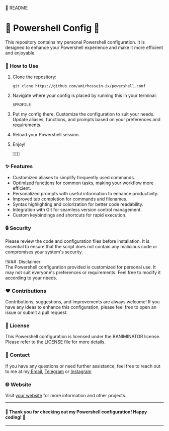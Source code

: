 📁 README

# 🌟 Powershell Config 🌟

This repository contains my personal Powershell configuration. It is designed to enhance your Powershell experience and make it more efficient and enjoyable.

### 🔧 How to Use
1. Clone the repository:
   ```
   git clone https://github.com/amirhossein-ix/powershell.conf
   ```

2. Navigate where your config is placed by running this in your terminal:
   ```
   $PROFILE
   ```

3. Put my config there, Customize the configuration to suit your needs. Update aliases, functions, and prompts based on your preferences and requirements.


4. Reload your Powershell session.

5. Enjoy!
   ```
   🚀🚀🚀 
   ```

### ✨ Features
- Customized aliases to simplify frequently used commands.
- Optimized functions for common tasks, making your workflow more efficient.
- Personalized prompts with useful information to enhance productivity.
- Improved tab completion for commands and filenames.
- Syntax highlighting and colorization for better code readability.
- Integration with Git for seamless version control management.
- Custom keybindings and shortcuts for rapid execution.

### 🔒 Security
Please review the code and configuration files before installation. It is essential to ensure that the script does not contain any malicious code or compromises your system's security.

‼### ️ Disclaimer <br/>
The Powershell configuration provided is customized for personal use. It may not suit everyone's preferences or requirements. Feel free to modify it according to your needs.

### ❤️ Contributions <br/>
Contributions, suggestions, and improvements are always welcome! If you have any ideas to enhance this configuration, please feel free to open an issue or submit a pull request.

### 📃 License <br/>
This Powershell configuration is licensed under the BANIMINATOR license. Please refer to the LICENSE file for more details.

### 📧 Contact <br/>
If you have any questions or need further assistance, feel free to reach out to me at my[ Email](ambio.work@gmail.com), [Telegram](https://t.me/amirhossein_ix) or [Instagram](https://hid.den)

### 🌐 Website <br/>
Visit [your website](https://not.yet) for more information and other projects.

---
####  🌟 Thank you for checking out my Powershell configuration! Happy coding! 🌟
---
